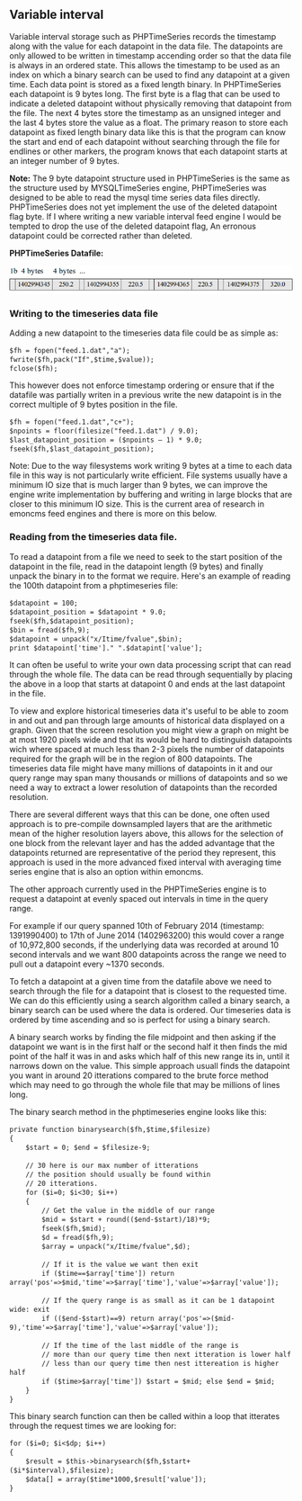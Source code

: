 ## Variable interval

Variable interval storage such as PHPTimeSeries records the timestamp along with the value for each datapoint in the data file. The datapoints are only allowed to be written in timestamp accending order so that the data file is always in an ordered state. This allows the timestamp to be used as an index on which a binary search can be used to find any datapoint at a given time.
Each data point is stored as a fixed length binary. In PHPTimeSeries each datapoint is 9 bytes long. The first byte is a flag that can be used to indicate a deleted datapoint without physically removing that datapoint from the file. The next 4 bytes store the timestamp as an unsigned integer and the last 4 bytes store the value as a float. The primary reason to store each datapoint as fixed length binary data like this is that the program can know the start and end of each datapoint without searching through the file for endlines or other markers, the program knows that each datapoint starts at an integer number of 9 bytes.

**Note:** The 9 byte datapoint structure used in PHPTimeSeries is the same as the structure used by MYSQLTimeSeries engine, PHPTimeSeries was designed to be able to read the mysql time series data files directly. PHPTimeSeries does not yet implement the use of the deleted datapoint flag byte. If I where writing a new variable interval feed engine I would be tempted to drop the use of the deleted datapoint flag, An erronous datapoint could be corrected rather than deleted.

**PHPTimeSeries Datafile:**

![Variable Interval data file structure](files/variableinterval.png)

### Writing to the timeseries data file

Adding a new datapoint to the timeseries data file could be as simple as:

    $fh = fopen("feed.1.dat","a");
    fwrite($fh,pack("If",$time,$value));
    fclose($fh);

This however does not enforce timestamp ordering or ensure that if the datafile was partially writen in a previous write the new datapoint is in the correct multiple of 9 bytes position in the file.

    $fh = fopen("feed.1.dat","c+");
    $npoints = floor(filesize("feed.1.dat") / 9.0);
    $last_datapoint_position = ($npoints – 1) * 9.0; 
    fseek($fh,$last_datapoint_position);

Note: Due to the way filesystems work writing 9  bytes at a time to each data file in this way is not particularly write efficient. File systems usually have a minimum IO size that is much larger than 9 bytes, we can improve the engine write implementation by buffering and writing in large blocks that are closer to this minimum IO size. This is the current area of research in emoncms feed engines and there is more on this below.

### Reading from the timeseries data file.

To read a datapoint from a file we need to seek to the start position of the datapoint in the file, read in the datapoint length (9 bytes) and finally unpack the binary in to the format we require. Here's an example of reading the 100th datapoint from a phptimeseries file:

    $datapoint = 100;
    $datapoint_position = $datapoint * 9.0;
    fseek($fh,$datapoint_position);
    $bin = fread($fh,9);
    $datapoint = unpack("x/Itime/fvalue",$bin);
    print $datapoint['time']." ".$datapint['value'];

It can often be useful to write your own data processing script that can read through the whole file. The data can be read through sequentially by placing the above in a loop that starts at datapoint 0 and ends at the last datapoint in the file.

To view and explore historical timeseries data it's useful to be able to zoom in and out and pan through large amounts of historical data displayed on a graph. Given that the screen resolution you might view a graph on might be at most 1920 pixels wide and that its would be hard to distinguish datapoints wich where spaced at much less than 2-3 pixels the number of datapoints required for the graph will be in the region of 800 datapoints. The timeseries data file might have many millions of datapoints in it and our query range may span many thousands or millions of datapoints and so we need a way to extract a lower resolution of datapoints than the recorded resolution.

There are several different ways that this can be done, one often used approach is to pre-compile downsampled layers that are the arithmetic mean of the higher resolution layers above, this allows for the selection of one block from the relevant layer and has the added advantage that the datapoints returned are representative of the period they represent, this approach is used in the more advanced fixed interval with averaging time series engine that is also an option within emoncms.

The other approach currently used in the PHPTimeSeries engine is to request a datapoint at evenly spaced out intervals in time in the query range.

For example if our query spanned 10th of February 2014 (timestamp: 1391990400) to 17th of June 2014 (1402963200) this would cover a range of 10,972,800 seconds, if the underlying data was recorded at around 10 second intervals and we want 800 datapoints across the range we need to pull out a datapoint every ~1370 seconds.

To fetch a datapoint at a given time from the  datafile above we need to search through the file for a datapoint that is closest to the requested time. We can do this efficiently using a search algorithm called a binary search, a binary search can be used where the data is ordered. Our timeseries data is ordered by time ascending and so is perfect for using a binary search.

A binary search works by finding the file midpoint and then asking if the datapoint we want is in the first half or the second half it then finds the mid point of the half it was in and asks which half of this new range its in, until it narrows down on the value. This simple approach usuall finds the datapoint you want in around 20 itterations compared to the brute force method which may need to go through the whole file that may be millions of lines long.

The binary search method in the phptimeseries engine looks like this:

    private function binarysearch($fh,$time,$filesize)
    {
        $start = 0; $end = $filesize-9;

        // 30 here is our max number of itterations
        // the position should usually be found within
        // 20 itterations.
        for ($i=0; $i<30; $i++)
        {
            // Get the value in the middle of our range
            $mid = $start + round(($end-$start)/18)*9;
            fseek($fh,$mid);
            $d = fread($fh,9);
            $array = unpack("x/Itime/fvalue",$d);

            // If it is the value we want then exit
            if ($time==$array['time']) return array('pos'=>$mid,'time'=>$array['time'],'value'=>$array['value']);

            // If the query range is as small as it can be 1 datapoint wide: exit
            if (($end-$start)==9) return array('pos'=>($mid-9),'time'=>$array['time'],'value'=>$array['value']);

            // If the time of the last middle of the range is
            // more than our query time then next itteration is lower half
            // less than our query time then nest ittereation is higher half
            if ($time>$array['time']) $start = $mid; else $end = $mid;
        }
    }

This binary search function can then be called within a loop that itterates through the request times we are looking for:

    for ($i=0; $i<$dp; $i++)
    {
        $result = $this->binarysearch($fh,$start+($i*$interval),$filesize);
        $data[] = array($time*1000,$result['value']);
    }
